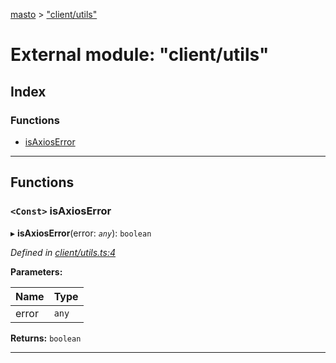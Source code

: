 [masto](../README.md) > ["client/utils"](../modules/_client_utils_.md)

# External module: "client/utils"

## Index

### Functions

* [isAxiosError](_client_utils_.md#isaxioserror)

---

## Functions

<a id="isaxioserror"></a>

### `<Const>` isAxiosError

▸ **isAxiosError**(error: *`any`*): `boolean`

*Defined in [client/utils.ts:4](https://github.com/neet/masto.js/blob/a11943e/src/client/utils.ts#L4)*

**Parameters:**

| Name | Type |
| ------ | ------ |
| error | `any` |

**Returns:** `boolean`

___

